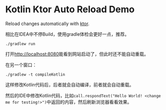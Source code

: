 Kotlin Ktor Auto Reload Demo
============================

Reload changes automatically with [ktor](http://ktor.io).

相比在IDEA中不停Build，使用gradle体检会更好一点，推荐。

```
./gradlew run
```

打开<http://localhost:8080>能看到网站启动了，但此时还不能自动重载。

在另一个窗口：

```
./gradlew -t compileKotlin
```

这样修改Kotlin代码后，后者就会自动编译，前者就会自动重载。

然后的IDE中修改Kotlin代码，比如`call.respondText("Hello World! <change me for testing!>")`中返回的内容，然后刷新浏览器看看效果。


